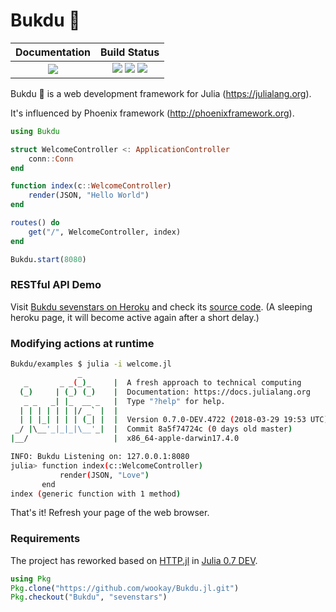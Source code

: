 # Bukdu 🌌

|  **Documentation**                        |  **Build Status**                                                                                 |
|:-----------------------------------------:|:-------------------------------------------------------------------------------------------------:|
|  [![][docs-latest-img]][docs-latest-url]  |  [![][travis-img]][travis-url] [![][appveyor-img]][appveyor-url] [![][codecov-img]][codecov-url]  |


Bukdu 🌌 is a web development framework for Julia (https://julialang.org).

It's influenced by Phoenix framework (http://phoenixframework.org).

```julia
using Bukdu

struct WelcomeController <: ApplicationController
    conn::Conn
end

function index(c::WelcomeController)
    render(JSON, "Hello World")
end

routes() do
    get("/", WelcomeController, index)
end

Bukdu.start(8080)
```


### RESTful API Demo

Visit [Bukdu sevenstars on Heroku](https://sevenstars.herokuapp.com)
and check its [source code](https://github.com/wookay/heroku-sevenstars).
(A sleeping heroku page, it will become active again after a short delay.)


### Modifying actions at runtime

```sh
Bukdu/examples $ julia -i welcome.jl
               _
   _       _ _(_)_     |  A fresh approach to technical computing
  (_)     | (_) (_)    |  Documentation: https://docs.julialang.org
   _ _   _| |_  __ _   |  Type "?help" for help.
  | | | | | | |/ _` |  |
  | | |_| | | | (_| |  |  Version 0.7.0-DEV.4722 (2018-03-29 19:53 UTC)
 _/ |\__'_|_|_|\__'_|  |  Commit 8a5f74724c (0 days old master)
|__/                   |  x86_64-apple-darwin17.4.0

INFO: Bukdu Listening on: 127.0.0.1:8080
julia> function index(c::WelcomeController)
           render(JSON, "Love")
       end
index (generic function with 1 method)
```
That's it! Refresh your page of the web browser.


### Requirements

The project has reworked based on [HTTP.jl](https://github.com/JuliaWeb/HTTP.jl) in [Julia 0.7 DEV](https://julialang.org/downloads/nightlies.html).

```julia
using Pkg
Pkg.clone("https://github.com/wookay/Bukdu.jl.git")
Pkg.checkout("Bukdu", "sevenstars")
```



[docs-latest-img]: https://img.shields.io/badge/docs-latest-blue.svg
[docs-latest-url]: https://wookay.github.io/docs/Bukdu.jl/

[travis-img]: https://api.travis-ci.org/wookay/Bukdu.jl.svg?branch=sevenstars
[travis-url]: https://travis-ci.org/wookay/Bukdu.jl

[appveyor-img]: https://ci.appveyor.com/api/projects/status/v1af95637qm7j582/branch/sevenstars?svg=true
[appveyor-url]: https://ci.appveyor.com/project/wookay/bukdu-jl/branch/sevenstars

[codecov-img]: https://codecov.io/gh/wookay/Bukdu.jl/branch/sevenstars/graph/badge.svg
[codecov-url]: https://codecov.io/gh/wookay/Bukdu.jl/branch/sevenstars
